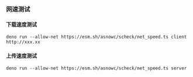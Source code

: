 ### 网速测试

#### 下载速度测试

```shell
deno run --allow-net https://esm.sh/asnowc/scheck/net_speed.ts client http://xxx.xx

```

#### 上传速度测试

```shell
deno run --allow-net https://esm.sh/asnowc/scheck/net_speed.ts server
```
